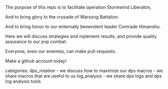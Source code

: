 The purpose of this repo is to facilitate operation Stormwind Liberaton, 

And to bring glory to the crusade of Warsong Battalion.

And to bring honor to our enternally benevolent leader Comrade Himanshu.

Here we will discuss strategies and inplement results, and provide quality assurance to our pvp combat.

Everyone, even our enemies, can make pull-requests. 

Make a github account today!

categories:
dps_rotation - we discuss how to maximize our dps
macros - we share macros that are useful to us
log_analysis - we share dps logs and dps log analysis tools

